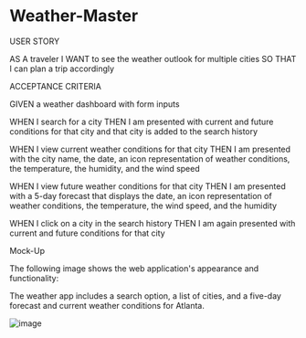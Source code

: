 # Weather-Master

USER STORY

AS A traveler
I WANT to see the weather outlook for multiple cities
SO THAT I can plan a trip accordingly

ACCEPTANCE CRITERIA

GIVEN a weather dashboard with form inputs

WHEN I search for a city
THEN I am presented with current and future conditions for that city and that city is added to the search history

WHEN I view current weather conditions for that city
THEN I am presented with the city name, the date, an icon representation of weather conditions, the temperature, the humidity, and the wind speed

WHEN I view future weather conditions for that city
THEN I am presented with a 5-day forecast that displays the date, an icon representation of weather conditions, the temperature, the wind speed, and the humidity

WHEN I click on a city in the search history
THEN I am again presented with current and future conditions for that city

Mock-Up

The following image shows the web application's appearance and functionality:

The weather app includes a search option, a list of cities, and a five-day forecast and current weather conditions for Atlanta.

![image](https://github.com/SoftDevRaj/Weather-Master/assets/130394711/5e8fcdb9-8ece-4c91-ba5a-b4bcc6d49d7e)

